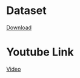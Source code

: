# Dataset
[Download](https://raw.githubusercontent.com/Codecademy/datasets/master/streeteasy/queens.csv)

# Youtube Link
[Video]()
